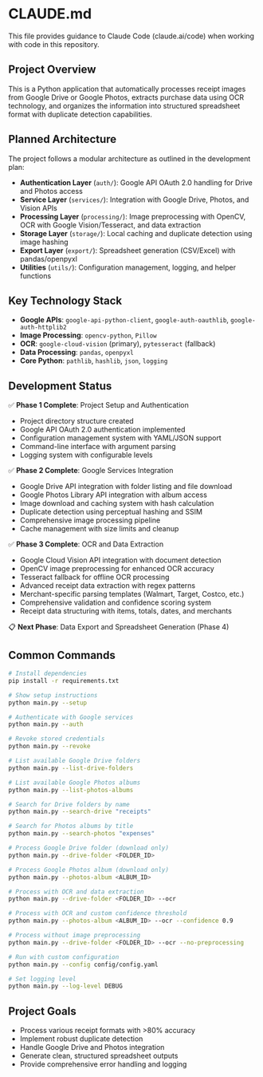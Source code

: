 # CLAUDE.md

This file provides guidance to Claude Code (claude.ai/code) when working with code in this repository.

## Project Overview

This is a Python application that automatically processes receipt images from Google Drive or Google Photos, extracts purchase data using OCR technology, and organizes the information into structured spreadsheet format with duplicate detection capabilities.

## Planned Architecture

The project follows a modular architecture as outlined in the development plan:

- **Authentication Layer** (`auth/`): Google API OAuth 2.0 handling for Drive and Photos access
- **Service Layer** (`services/`): Integration with Google Drive, Photos, and Vision APIs
- **Processing Layer** (`processing/`): Image preprocessing with OpenCV, OCR with Google Vision/Tesseract, and data extraction
- **Storage Layer** (`storage/`): Local caching and duplicate detection using image hashing
- **Export Layer** (`export/`): Spreadsheet generation (CSV/Excel) with pandas/openpyxl
- **Utilities** (`utils/`): Configuration management, logging, and helper functions

## Key Technology Stack

- **Google APIs**: `google-api-python-client`, `google-auth-oauthlib`, `google-auth-httplib2`
- **Image Processing**: `opencv-python`, `Pillow`
- **OCR**: `google-cloud-vision` (primary), `pytesseract` (fallback)
- **Data Processing**: `pandas`, `openpyxl`
- **Core Python**: `pathlib`, `hashlib`, `json`, `logging`

## Development Status

✅ **Phase 1 Complete**: Project Setup and Authentication
- Project directory structure created
- Google API OAuth 2.0 authentication implemented
- Configuration management system with YAML/JSON support
- Command-line interface with argument parsing
- Logging system with configurable levels

✅ **Phase 2 Complete**: Google Services Integration
- Google Drive API integration with folder listing and file download
- Google Photos Library API integration with album access
- Image download and caching system with hash calculation
- Duplicate detection using perceptual hashing and SSIM
- Comprehensive image processing pipeline
- Cache management with size limits and cleanup

✅ **Phase 3 Complete**: OCR and Data Extraction
- Google Cloud Vision API integration with document detection
- OpenCV image preprocessing for enhanced OCR accuracy
- Tesseract fallback for offline OCR processing
- Advanced receipt data extraction with regex patterns
- Merchant-specific parsing templates (Walmart, Target, Costco, etc.)
- Comprehensive validation and confidence scoring system
- Receipt data structuring with items, totals, dates, and merchants

📋 **Next Phase**: Data Export and Spreadsheet Generation (Phase 4)

## Common Commands

```bash
# Install dependencies
pip install -r requirements.txt

# Show setup instructions
python main.py --setup

# Authenticate with Google services
python main.py --auth

# Revoke stored credentials
python main.py --revoke

# List available Google Drive folders
python main.py --list-drive-folders

# List available Google Photos albums  
python main.py --list-photos-albums

# Search for Drive folders by name
python main.py --search-drive "receipts"

# Search for Photos albums by title
python main.py --search-photos "expenses"

# Process Google Drive folder (download only)
python main.py --drive-folder <FOLDER_ID>

# Process Google Photos album (download only)
python main.py --photos-album <ALBUM_ID>

# Process with OCR and data extraction
python main.py --drive-folder <FOLDER_ID> --ocr

# Process with OCR and custom confidence threshold
python main.py --photos-album <ALBUM_ID> --ocr --confidence 0.9

# Process without image preprocessing
python main.py --drive-folder <FOLDER_ID> --ocr --no-preprocessing

# Run with custom configuration
python main.py --config config/config.yaml

# Set logging level
python main.py --log-level DEBUG
```

## Project Goals

- Process various receipt formats with >80% accuracy
- Implement robust duplicate detection
- Handle Google Drive and Photos integration
- Generate clean, structured spreadsheet outputs
- Provide comprehensive error handling and logging
